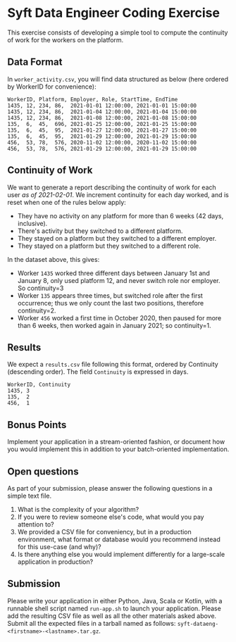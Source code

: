 # Syft Data Engineer Coding Exercise

This exercise consists of developing a simple tool to compute the continuity of work for the workers on the platform.


## Data Format

In `worker_activity.csv`, you will find data structured as below (here ordered by WorkerID for convenience):

```
WorkerID, Platform, Employer, Role, StartTime, EndTime
1435, 12, 234, 86,  2021-01-01 12:00:00, 2021-01-01 15:00:00
1435, 12, 234, 86,  2021-01-04 12:00:00, 2021-01-04 15:00:00
1435, 12, 234, 86,  2021-01-08 12:00:00, 2021-01-08 15:00:00
135,  6,  45,  696, 2021-01-25 12:00:00, 2021-01-25 15:00:00
135,  6,  45,  95,  2021-01-27 12:00:00, 2021-01-27 15:00:00
135,  6,  45,  95,  2021-01-29 12:00:00, 2021-01-29 15:00:00
456,  53, 78,  576, 2020-11-02 12:00:00, 2020-11-02 15:00:00
456,  53, 78,  576, 2021-01-29 12:00:00, 2021-01-29 15:00:00
```


## Continuity of Work

We want to generate a report describing the continuity of work for each user *as of 2021-02-01*. 
We increment continuity for each day worked, and is reset when one of the rules below apply:

* They have no activity on any platform for more than 6 weeks (42 days, inclusive).
* There's activity but they switched to a different platform.
* They stayed on a platform but they switched to a different employer.
* They stayed on a platform but they switched to a different role.

In the dataset above, this gives:

* Worker `1435` worked three different days between January 1st and January 8, only used platform 12, and never switch role nor employer. So continuity=3
* Worker `135` appears three times, but switched role after the first occurrence; thus we only count the last two positions, therefore continuity=2.
* Worker `456` worked a first time in October 2020, then paused for more than 6 weeks, then worked again in January 2021; so continuity=1.


## Results

We expect a `results.csv` file following this format, ordered by Continuity (descending order).
The field `Continuity` is expressed in days.

```
WorkerID, Continuity
1435, 3
135,  2
456,  1
```


## Bonus Points

Implement your application in a stream-oriented fashion, or document how you would implement this in addition to your batch-oriented implementation.


## Open questions

As part of your submission, please answer the following questions in a simple text file.

1. What is the complexity of your algorithm?
2. If you were to review someone else's code, what would you pay attention to?
3. We provided a CSV file for conveniency, but in a production environment, what format or database would you recommend instead for this use-case (and why)?
4. Is there anything else you would implement differently for a large-scale application in production?


## Submission

Please write your application in either Python, Java, Scala or Kotlin, with a runnable shell script named `run-app.sh` to launch your application.
Please add the resulting CSV file as well as all the other materials asked above.
Submit all the expected files in a tarball named as follows: `syft-dataeng-<firstname>-<lastname>.tar.gz`.
